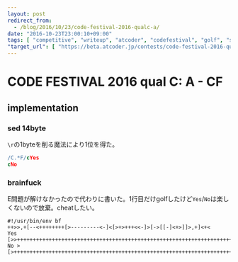 ```yaml
---
layout: post
redirect_from:
  - /blog/2016/10/23/code-festival-2016-qualc-a/
date: "2016-10-23T23:00:10+09:00"
tags: [ "competitive", "writeup", "atcoder", "codefestival", "golf", "sed", "brainfuck" ]
"target_url": [ "https://beta.atcoder.jp/contests/code-festival-2016-qualc/tasks/codefestival_2016_qualC_a" ]
---
```


# CODE FESTIVAL 2016 qual C: A - CF

## implementation

### sed 14byte

`\r`の1byteを削る魔法により$1$位を得た。

``` sed
/C.*F/cYes
cNo
```

### brainfuck

E問題が解けなかったので代わりに書いた。$1$行目だけgolfしたけど`Yes`/`No`は楽しくないので放棄。cheatしたい。

``` brainfuck
#!/usr/bin/env bf
++>>,+[--<++++++++[>---------<-]<[>+>+++<<-]>[->[[-]<+>]]>,+]<+<
Yes [>>++++++++++++++++++++++++++++++++++++++++++++++++++++++++++++++++++++++++++++++.+++++++++++++++++++++++++++++++++.>]
No >[>+++++++++++++++++++++++++++++++++++++++++++++++++++++++++++++++++++++++++++++++++++++++++.++++++++++++.++++++++++++++.>]
```
